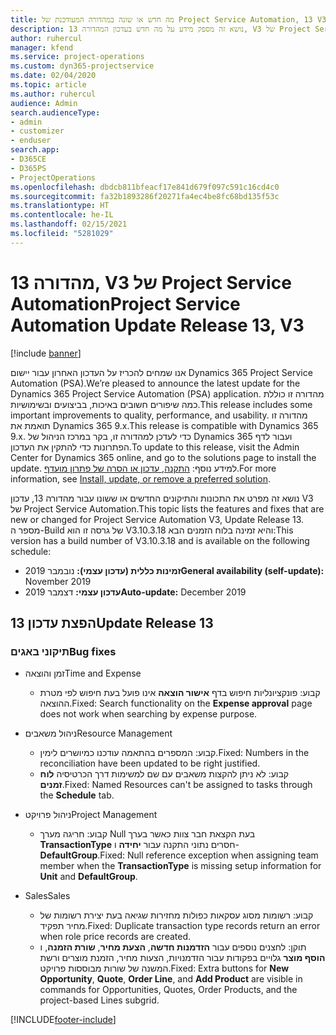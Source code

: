 ```yaml
---
title: מה חדש או שונה במהדורה המעודכנת של Project Service Automation, 13 V3
description: נושא זה מספק מידע על מה חדש בעדכון המהדורה 13, V3 של Project Service Automation.
author: ruhercul
manager: kfend
ms.service: project-operations
ms.custom: dyn365-projectservice
ms.date: 02/04/2020
ms.topic: article
ms.author: ruhercul
audience: Admin
search.audienceType:
- admin
- customizer
- enduser
search.app:
- D365CE
- D365PS
- ProjectOperations
ms.openlocfilehash: dbdcb811bfeacf17e841d679f097c591c16cd4c0
ms.sourcegitcommit: fa32b1893286f20271fa4ec4be8fc68bd135f53c
ms.translationtype: HT
ms.contentlocale: he-IL
ms.lasthandoff: 02/15/2021
ms.locfileid: "5281029"
---
```

# <a name="project-service-automation-update-release-13-v3"></a><span data-ttu-id="9b136-103">מהדורה 13, V3 של Project Service Automation</span><span class="sxs-lookup"><span data-stu-id="9b136-103">Project Service Automation Update Release 13, V3</span></span>

[!include [banner](../includes/psa-now-project-operations.md)]

<span data-ttu-id="9b136-104">אנו שמחים להכריז על העדכון האחרון עבור יישום Dynamics 365 Project Service Automation‏ (PSA).</span><span class="sxs-lookup"><span data-stu-id="9b136-104">We’re pleased to announce the latest update for the Dynamics 365 Project Service Automation (PSA) application.</span></span> <span data-ttu-id="9b136-105">מהדורה זו כוללת כמה שיפורים חשובים באיכות, בביצועים ובשימושיות.</span><span class="sxs-lookup"><span data-stu-id="9b136-105">This release includes some important improvements to quality, performance, and usability.</span></span> <span data-ttu-id="9b136-106">מהדורה זו תואמת את Dynamics 365 9.x.</span><span class="sxs-lookup"><span data-stu-id="9b136-106">This release is compatible with Dynamics 365 9.x.</span></span> <span data-ttu-id="9b136-107">כדי לעדכן למהדורה זו, בקר במרכז הניהול של Dynamics 365 ועבור לדף הפתרונות כדי להתקין את העדכון.</span><span class="sxs-lookup"><span data-stu-id="9b136-107">To update to this release, visit the Admin Center for Dynamics 365 online, and go to the solutions page to install the update.</span></span> <span data-ttu-id="9b136-108">למידע נוסף: [התקנה, עדכון או הסרה של פתרון מועדף](https://docs.microsoft.com/power-platform/admin/install-remove-preferred-solution).</span><span class="sxs-lookup"><span data-stu-id="9b136-108">For more information, see [Install, update, or remove a preferred solution](https://docs.microsoft.com/power-platform/admin/install-remove-preferred-solution).</span></span>

<span data-ttu-id="9b136-109">נושא זה מפרט את התכונות והתיקונים החדשים או ששונו עבור מהדורה 13, עדכון V3 של Project Service Automation.</span><span class="sxs-lookup"><span data-stu-id="9b136-109">This topic lists the features and fixes that are new or changed for Project Service Automation V3, Update Release 13.</span></span> <span data-ttu-id="9b136-110">מספר ה-Build של גרסה זו הוא V3.10.3.18 והיא זמינה בלוח הזמנים הבא:</span><span class="sxs-lookup"><span data-stu-id="9b136-110">This version has a build number of V3.10.3.18 and is available on the following schedule:</span></span>

- <span data-ttu-id="9b136-111">**זמינות כללית (עדכון עצמי):** נובמבר 2019</span><span class="sxs-lookup"><span data-stu-id="9b136-111">**General availability (self-update):** November 2019</span></span>
- <span data-ttu-id="9b136-112">**עדכון עצמי:** דצמבר 2019</span><span class="sxs-lookup"><span data-stu-id="9b136-112">**Auto-update:** December 2019</span></span>


## <a name="update-release-13"></a><span data-ttu-id="9b136-113">הפצת עדכון 13</span><span class="sxs-lookup"><span data-stu-id="9b136-113">Update Release 13</span></span> 

### <a name="bug-fixes"></a><span data-ttu-id="9b136-114">תיקוני באגים</span><span class="sxs-lookup"><span data-stu-id="9b136-114">Bug fixes</span></span>

- <span data-ttu-id="9b136-115">זמן והוצאה</span><span class="sxs-lookup"><span data-stu-id="9b136-115">Time and Expense</span></span>

     - <span data-ttu-id="9b136-116">קבוע: פונקציונליות חיפוש בדף **אישור הוצאה** אינו פועל בעת חיפוש לפי מטרת ההוצאה.</span><span class="sxs-lookup"><span data-stu-id="9b136-116">Fixed: Search functionality on the **Expense approval** page does not work when searching by expense purpose.</span></span>

- <span data-ttu-id="9b136-117">ניהול משאבים</span><span class="sxs-lookup"><span data-stu-id="9b136-117">Resource Management</span></span>

     - <span data-ttu-id="9b136-118">קבוע: המספרים בהתאמה עודכנו כמיושרים לימין.</span><span class="sxs-lookup"><span data-stu-id="9b136-118">Fixed: Numbers in the reconciliation have been updated to be right justified.</span></span>
     - <span data-ttu-id="9b136-119">קבוע: לא ניתן להקצות משאבים עם שם למשימות דרך הכרטיסיה **לוח זמנים**.</span><span class="sxs-lookup"><span data-stu-id="9b136-119">Fixed: Named Resources can't be assigned to tasks through the **Schedule** tab.</span></span>

- <span data-ttu-id="9b136-120">ניהול פרויקט</span><span class="sxs-lookup"><span data-stu-id="9b136-120">Project Management</span></span>

     - <span data-ttu-id="9b136-121">קבוע: חריגה מערך Null בעת הקצאת חבר צוות כאשר בערך **TransactionType‎** חסרים נתוני התקנה עבור **יחידה** ו- **DefaultGroup**.</span><span class="sxs-lookup"><span data-stu-id="9b136-121">Fixed: Null reference exception when assigning team member when the **TransactionType** is missing setup information for **Unit** and **DefaultGroup**.</span></span>

- <span data-ttu-id="9b136-122">Sales</span><span class="sxs-lookup"><span data-stu-id="9b136-122">Sales</span></span>

     - <span data-ttu-id="9b136-123">קבוע: רשומות מסוג עסקאות כפולות מחזירות שגיאה בעת יצירת רשומות של מחיר תפקיד.</span><span class="sxs-lookup"><span data-stu-id="9b136-123">Fixed: Duplicate transaction type records return an error when role price records are created.</span></span>
     - <span data-ttu-id="9b136-124">תוקן: לחצנים נוספים עבור **הזדמנות חדשה**, **הצעת מחיר**, **שורת הזמנה**, ו **הוסף מוצר** גלויים בפקודות עבור הזדמנויות, הצעות מחיר, הזמנת מוצרים ורשת המשנה של שורות מבוססות פרויקט.</span><span class="sxs-lookup"><span data-stu-id="9b136-124">Fixed: Extra buttons for **New Opportunity**, **Quote**, **Order Line**, and **Add Product** are visible in commands for Opportunities, Quotes, Order Products, and the project-based Lines subgrid.</span></span>




[!INCLUDE[footer-include](../includes/footer-banner.md)]